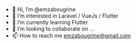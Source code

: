 - 👋 Hi, I’m @emzabougrine
- 👀 I’m interested in Laravel / VueJs / Flutter
- 🌱 I’m currently learning Flutter
- 💞️ I’m looking to collaborate on ...
- 📫 How to reach me emzabougrine@gmail.com

<!---
emzabougrine/emzabougrine is a ✨ special ✨ repository because its `README.md` (this file) appears on your GitHub profile.
You can click the Preview link to take a look at your changes.
--->
